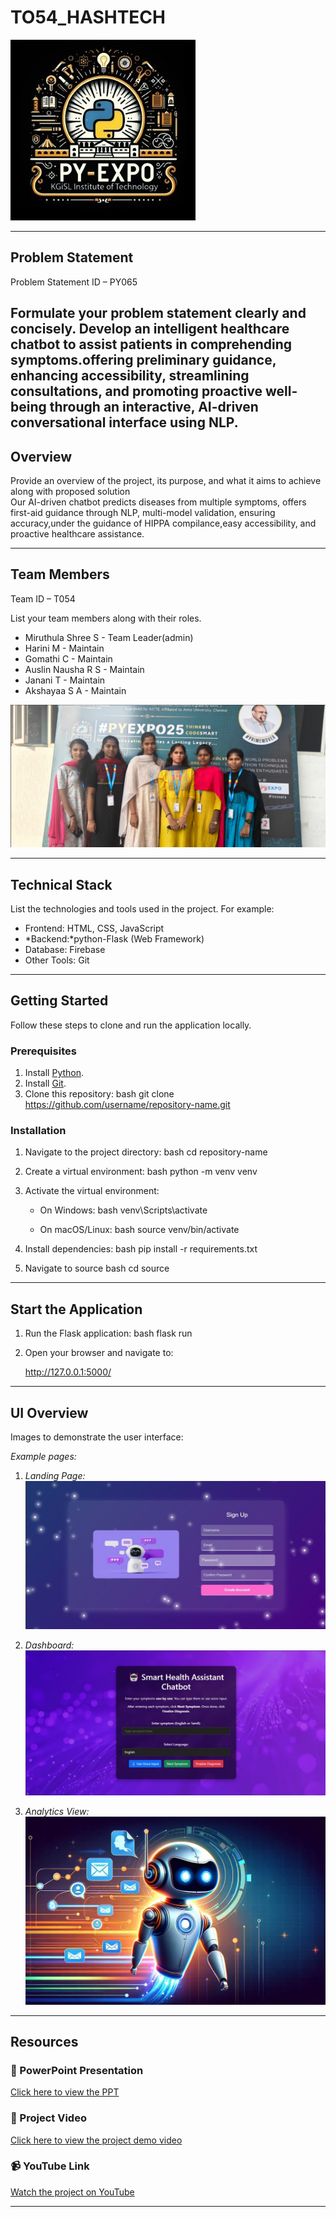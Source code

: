 # TO54_HASHTECH  
![PyExpo Logo](media/pyexpo-logo.png)

---

## Problem Statement

Problem Statement ID – PY065

Formulate your problem statement clearly and concisely.
     Develop an intelligent healthcare chatbot to assist patients in comprehending symptoms.offering preliminary guidance, enhancing accessibility, streamlining consultations, and promoting 
    proactive well-being through an interactive, AI-driven conversational interface using NLP.
---

## Overview

Provide an overview of the project, its purpose, and what it aims to achieve along with proposed solution  
    Our AI-driven chatbot predicts diseases from  multiple symptoms, offers first-aid guidance through NLP,  multi-model validation, ensuring accuracy,under the guidance of HIPPA compilance,easy
    accessibility, and proactive healthcare assistance.

---

## Team Members

Team ID – T054

List your team members along with their roles.

- Miruthula Shree S - Team Leader(admin)
- Harini M          - Maintain
- Gomathi C         - Maintain
- Auslin Nausha R S - Maintain
- Janani T          - Maintain
- Akshayaa S A      - Maintain



![Team Photo](media/team-photo.png)

---

## Technical Stack

List the technologies and tools used in the project. For example:

- Frontend: HTML, CSS, JavaScript
- *Backend:*python-Flask (Web Framework)
- Database: Firebase
- Other Tools: Git 

---


## Getting Started

Follow these steps to clone and run the application locally.

### Prerequisites

1. Install [Python](https://www.python.org/downloads/).
2. Install [Git](https://git-scm.com/).
3. Clone this repository:
   bash
   git clone https://github.com/username/repository-name.git
   

### Installation

1. Navigate to the project directory:
   bash
   cd repository-name
   
2. Create a virtual environment:
   bash
   python -m venv venv
   
3. Activate the virtual environment:
   - On Windows:
     bash
     venv\Scripts\activate
     
   - On macOS/Linux:
     bash
     source venv/bin/activate
     
4. Install dependencies:
   bash
   pip install -r requirements.txt
   
5. Navigate to source
   bash
   cd source
   

---

## Start the Application

1. Run the Flask application:
   bash
   flask run
   
2. Open your browser and navigate to:
   
   http://127.0.0.1:5000/
   

---

## UI Overview

Images to demonstrate the user interface:

*Example pages:*

1. *Landing Page:*
   ![Landing Page Mockup](media/LandingPage.png)

2. *Dashboard:*
   ![Dashboard Mockup](media/DashBoard.png)

3. *Analytics View:*
   ![Analytics Mockup](media/Analytics.png)

---

## Resources

### 📄 PowerPoint Presentation
[Click here to view the PPT](resource/T054_HashTech.pdf)

### 🎥 Project Video
[Click here to view the project demo video](resource/video.mp4)

### 📹 YouTube Link
[Watch the project on YouTube](insert-youtube-link-here)

---